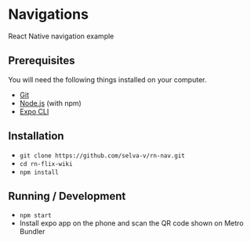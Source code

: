 # Navigations
React Native navigation example


## Prerequisites

You will need the following things installed on your computer.

* [Git](https://git-scm.com/)
* [Node.js](https://nodejs.org/) (with npm)
* [Expo CLI](https://docs.expo.io/versions/latest/workflow/expo-cli/)

## Installation

* `git clone https://github.com/selva-v/rn-nav.git`
* `cd rn-flix-wiki`
* `npm install`

## Running / Development

* `npm start`
* Install expo app on the phone and scan the QR code shown on Metro Bundler
